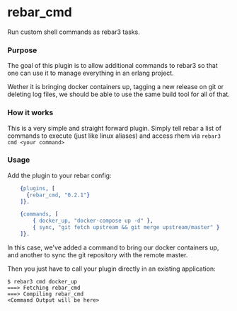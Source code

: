 rebar_cmd
=====
Run custom shell commands as rebar3 tasks.

### Purpose

The goal of this plugin is to allow additional commands to rebar3 so that one can use it to manage everything in an erlang project.

Wether it is bringing docker containers up, tagging a new release on git or deleting log files, we should be able to use the same build tool for all of that.

### How it works

This is a very simple and straight forward plugin. Simply tell rebar a list of commands to execute (just like linux aliases) and access rhem via `rebar3 cmd <your command>`


### Usage


Add the plugin to your rebar config:
```Erlang
    {plugins, [
      {rebar_cmd, "0.2.1"}
    ]}.

    {commands, [
        { docker_up, "docker-compose up -d" },
        { sync, "git fetch upstream && git merge upstream/master" }
    ]}.
```
In this case, we've added a command to bring our docker containers up, and another to sync the git repository with the remote master.

Then you just have to call your plugin directly in an existing application:


    $ rebar3 cmd docker_up
    ===> Fetching rebar_cmd
    ===> Compiling rebar_cmd
    <Command Output will be here>


